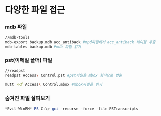 # 다양한 파일 접근

### mdb 파일&#x20;

```bash
//mdb-tools
mdb-export backup.mdb acc_antiback #mpd파일에서 acc_antiback 테이블 추출
mdb-tables backup.mdb #mdb 파일 읽기 
```

### pst(이메일 폴더) 파일

```bash
//readpst
readpst Access\ Control.pst #pst파일을 mbox 형식으로 변환 

mutt -Rf Access\ Control.mbox #mbox파일을 읽기
```

### 숨겨진 파일 살펴보기&#x20;

```powershell
*Evil-WinRM* PS C:\> gci -recurse -force -file PSTranscripts
```
